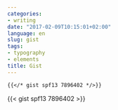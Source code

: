 ```yaml
---
categories:
- writing
date: "2017-02-09T10:15:01+02:00"
language: en
slug: gist
tags:
- typography
- elements
title: Gist
---
```


```markdown
{{</* gist spf13 7896402 */>}}
```

{{< gist spf13 7896402 >}}
